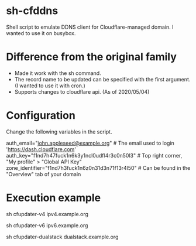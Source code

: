 # sh-cfddns
Shell script to emulate DDNS client for Cloudflare-managed domain.
I wanted to use it on busybox.

# Difference from the original family
- Made it work with the sh command.
- The record name to be updated can be specified with the first argument. (I wanted to use it with cron.)
- Supports changes to cloudflare api. (As of 2020/05/04)

# Configuration
Change the following variables in the script.

auth_email="john.appleseed@example.org"            # The email used to login 'https://dash.cloudflare.com'
auth_key="f1nd7h47fuck1n6k3y1ncl0udfl4r3c0n50l3"   # Top right corner, "My profile" > "Global API Key"
zone_identifier="f1nd7h3fuck1n6z0n31d3n71f13r4l50" # Can be found in the "Overview" tab of your domain

# Execution example
sh cfupdater-v4 ipv4.example.org

sh cfupdater-v6 ipv6.example.org

sh cfupdater-dualstack dualstack.example.org
